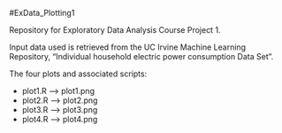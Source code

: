 #ExData_Plotting1

Repository for Exploratory Data Analysis Course Project 1.

Input data used is retrieved from the UC Irvine Machine Learning Repository, “Individual household electric power consumption Data Set”.

The four plots and associated scripts:
- plot1.R --> plot1.png
- plot2.R --> plot2.png
- plot3.R --> plot3.png
- plot4.R --> plot4.png